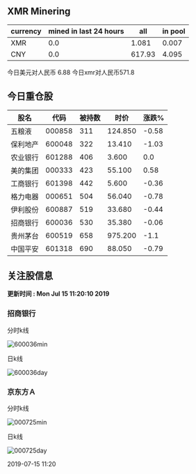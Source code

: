 ## XMR Minering

|currency|mined in last 24 hours|all|in pool|
|---|---|---|---|
|XMR|0.0|1.081|0.007|
|CNY|0.0|617.93|4.095|

今日美元对人民币 6.88	今日xmr对人民币571.8


## 今日重仓股 

|股名|代码|被持数|时价|涨跌%|
|---|---|---|---|---|
|五粮液|000858|311|124.850|-0.58|
|保利地产|600048|322|13.410|-1.03|
|农业银行|601288|406|3.600|0.0|
|美的集团|000333|423|55.100|0.58|
|工商银行|601398|442|5.600|-0.36|
|格力电器|000651|504|56.040|-0.78|
|伊利股份|600887|519|33.680|-0.44|
|招商银行|600036|530|35.380|-0.06|
|贵州茅台|600519|658|975.200|-1.1|
|中国平安|601318|690|88.050|-0.79|

## 关注股信息
**更新时间 : Mon Jul 15 11:20:10 2019**
### 招商银行 
分时k线

![600036min](http://image.sinajs.cn/newchart/min/n/sh600036.gif)

日k线

![600036day](http://image.sinajs.cn/newchart/daily/n/sh600036.gif)

### 京东方Ａ 
分时k线

![000725min](http://image.sinajs.cn/newchart/min/n/sz000725.gif)

日k线

![000725day](http://image.sinajs.cn/newchart/daily/n/sz000725.gif)

2019-07-15 11:20